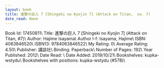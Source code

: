 ```yaml
---
layout: book
title: 進撃の巨人 7 [Shingeki no Kyojin 7] (Attack on Titan,  no. 7)
date_read: None
---
```


Book Id: 17450811\ 
Title: 進撃の巨人 7 [Shingeki no Kyojin 7] (Attack on Titan, #7)\ 
Author: Hajime Isayama\ 
Author l-f: Isayama, Hajime\ 
ISBN: 4063846520\ 
ISBN13: 9784063846522\ 
My Rating: 0\ 
Average Rating: 4.50\ 
Publisher: 講談社\ 
Binding: Paperback\ 
Number of Pages: 192\ 
Year Published: 2012\ 
Date Read: \ 
Date Added: 2019/10/21\ 
Bookshelves: kupka-wstydu\ 
Bookshelves with positions: kupka-wstydu (#578)\ 

